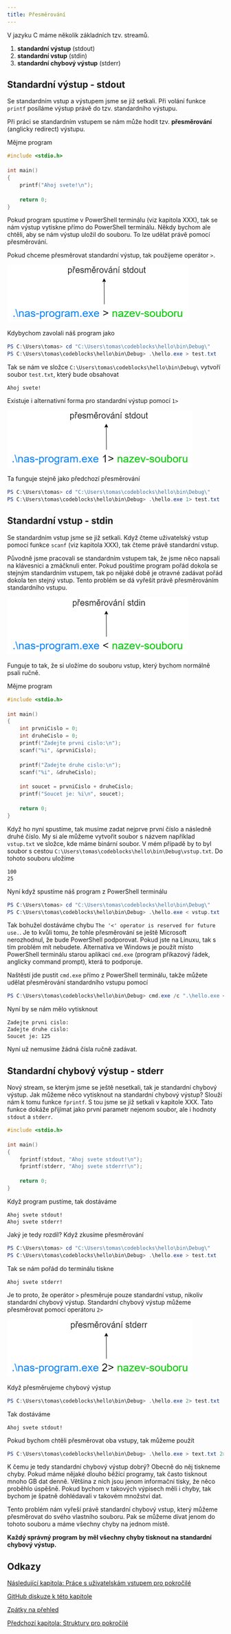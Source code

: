 ```yaml
---
title: Přesměrování
---
```


V jazyku C máme několik základních tzv. streamů.

1. **standardní výstup** (stdout)
1. **standardní vstup** (stdin)
1. **standardní chybový výstup** (stderr)



## Standardní výstup - stdout
Se standardním vstup a výstupem jsme se již setkali. Při volání funkce `printf` posíláme výstup právě do tzv. standardního výstupu.

Při práci se standardním vstupem se nám může hodit tzv. **přesměrování** (anglicky redirect) výstupu.

Mějme program

```c
#include <stdio.h>

int main()
{
    printf("Ahoj svete!\n");

    return 0;
}
```

Pokud program spustíme v PowerShell terminálu (viz kapitola XXX), tak se nám výstup vytiskne přímo do PowerShell terminálu. Někdy bychom ale chtěli, aby se nám výstup uložil do souboru. To lze udělat právě pomocí přesměrování.

Pokud chceme přesměrovat standardní výstup, tak použijeme operátor `>`.

![stdout](./obrazky/presmerovani/stdout.png)

Kdybychom zavolali náš program jako


```ps1
PS C:\Users\tomas> cd "C:\Users\tomas\codeblocks\hello\bin\Debug\"
PS C:\Users\tomas\codeblocks\hello\bin\Debug> .\hello.exe > test.txt
```

Tak se nám ve složce `C:\Users\tomas\codeblocks\hello\bin\Debug\` vytvoří soubor `test.txt`, který bude obsahovat
```
Ahoj svete!
```



Existuje i alternativní forma pro standardní výstup pomocí `1>`

![stdout](./obrazky/presmerovani/stdout2.png)

Ta funguje stejně jako předchozí přesměrování

```ps1
PS C:\Users\tomas> cd "C:\Users\tomas\codeblocks\hello\bin\Debug\"
PS C:\Users\tomas\codeblocks\hello\bin\Debug> .\hello.exe 1> test.txt
```

## Standardní vstup - stdin
Se standardním vstup jsme se již setkali. Když čteme uživatelský vstup pomocí funkce `scanf` (viz kapitola XXX), tak čteme právě standardní vstup.

Původně jsme pracovali se standardním vstupem tak, že jsme něco napsali na klávesnici a zmáčknuli enter. Pokud pouštíme program pořád dokola se stejným standardním vstupem, tak po nějaké době je otravné zadávat pořád dokola ten stejný vstup. Tento problém se dá vyřešit právě přesměrováním standardního vstupu.

![stdout](./obrazky/presmerovani/stdin.png)

Funguje to tak, že si uložíme do souboru vstup, který bychom normálně psali ručně.

Mějme program

```c
#include <stdio.h>

int main()
{
    int prvniCislo = 0;
    int druheCislo = 0;
    printf("Zadejte prvni cislo:\n");
    scanf("%i", &prvniCislo);

    printf("Zadejte druhe cislo:\n");
    scanf("%i", &druheCislo);

    int soucet = prvniCislo + druheCislo;
    printf("Soucet je: %i\n", soucet);

    return 0;
}
```

Když ho nyní spustíme, tak musíme zadat nejprve první číslo a následně druhé číslo. My si ale můžeme vytvořit soubor s názvem například `vstup.txt` ve složce, kde máme binární soubor. V mém případě by to byl soubor s cestou `C:\Users\tomas\codeblocks\hello\bin\Debug\vstup.txt`. Do tohoto souboru uložíme

```
100
25
```

Nyní když spustíme náš program z PowerShell terminálu

```ps1
PS C:\Users\tomas> cd "C:\Users\tomas\codeblocks\hello\bin\Debug\"
PS C:\Users\tomas\codeblocks\hello\bin\Debug> .\hello.exe < vstup.txt
```

Tak bohužel dostáváme chybu `The '<' operator is reserved for future use.`. Je to kvůli tomu, že tohle přesměrování se ještě Microsoft nerozhodnul, že bude PowerShell podporovat. Pokud jste na Linuxu, tak s tím problém mít nebudete. Alternativa ve Windows je použít místo PowerShell terminálu starou aplikaci `cmd.exe` (program příkazový řádek, anglicky command prompt), která to podporuje.

Naštěstí jde pustit `cmd.exe` přímo z PowerShell terminálu, takže můžete udělat přesměrování standardního vstupu pomocí

```ps1
PS C:\Users\tomas\codeblocks\hello\bin\Debug> cmd.exe /c ".\hello.exe < .\vstup.txt"
```

Nyní by se nám mělo vytisknout

```
Zadejte prvni cislo:
Zadejte druhe cislo:
Soucet je: 125
```

Nyní už nemusíme žádná čísla ručně zadávat.


## Standardní chybový výstup - stderr
Nový stream, se kterým jsme se ještě nesetkali, tak je standardní chybový výstup. Jak můžeme něco vytisknout na standardní chybový výstup? Slouží nám k tomu funkce `fprintf`. S tou jsme se již setkali v kapitole XXX. Tato funkce dokáže přijímat jako první parametr nejenom soubor, ale i hodnoty `stdout` a `stderr`.

```c
#include <stdio.h>

int main()
{
    fprintf(stdout, "Ahoj svete stdout!\n");
    fprintf(stderr, "Ahoj svete stderr!\n");

    return 0;
}
```

Když program pustíme, tak dostáváme

```
Ahoj svete stdout!
Ahoj svete stderr!
```

Jaký je tedy rozdíl? Když zkusíme přesměrování

```ps1
PS C:\Users\tomas> cd "C:\Users\tomas\codeblocks\hello\bin\Debug\"
PS C:\Users\tomas\codeblocks\hello\bin\Debug> .\hello.exe > test.txt
```

Tak se nám pořád do terminálu tiskne

```
Ahoj svete stderr!
```

Je to proto, že operátor `>` přesměruje pouze standardní vstup, nikoliv standardní chybový výstup. Standardní chybový výstup můžeme přesměrovat pomocí operátoru `2>`

![stdout](./obrazky/presmerovani/stderr.png)

Když přesměrujeme chybový výstup
```ps1
PS C:\Users\tomas\codeblocks\hello\bin\Debug> .\hello.exe 2> test.txt
```
Tak dostáváme

```
Ahoj svete stdout!
```

Pokud bychom chtěli přesměrovat oba vstupy, tak můžeme použít

```ps1
PS C:\Users\tomas\codeblocks\hello\bin\Debug> .\hello.exe > text.txt 2> chyba.txt
```

K čemu je tedy standardní chybový výstup dobrý? Obecně do něj tiskneme chyby. Pokud máme nějaké dlouho běžící programy, tak často tisknout mnoho GB dat denně. Většina z nich jsou jenom informační tisky, že něco proběhlo úspěšně. Pokud bychom v takových výpisech měli i chyby, tak bychom je špatně dohlédavali v takovém množství dat.

Tento problém nám vyřeší právě standardní chybový vstup, který můžeme přesměrovat do svého vlastního souboru. Pak se můžeme dívat jenom do tohoto souboru a máme všechny chyby na jednom místě.

**Každý správný program by měl všechny chyby tisknout na standardní chybový výstup.**



## Odkazy
[Následující kapitola: Práce s uživatelskám vstupem pro pokročilé](./pokrocile-vstup.md)

[GitHub diskuze k této kapitole](https://github.com/tomasbruckner/c_lectures/discussions/31)

[Zpátky na přehled](./index.md)

[Předchozí kapitola: Struktury pro pokročilé](./pokrocile-struktury.md)
